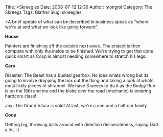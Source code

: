 Title: >Skreegles
Date: 2008-07-12 12:39
Author: mongrol
Category: The Skreegs
Tags: Blather
Slug: skreegles

\>A brief update of what can be described in business speak as "where
we're at and what we look like going forward".

<span style="font-weight:bold;">House</span>

Painters are finishing off the outside next week. The project is then
complete with only the inside to be finished. We're trying to get that
done quick smart as Coop is almost needing somewhere to stretch his
legs.

<span style="font-weight:bold;">Cars</span>

Disaster: The Beast has a busted gearbox. No idea whats wrong but its
going to involve dropping the box out the thing and taking a look at
whats most likely pieces of shrapnel. We have 3 weeks to do it as the
Bodgy Run is on the 16th and me and the bloke over the road (mechanic)
is entering hardcore class!

Joy: The Grand Vitara is sold! At last, we're a one and a half car
family.

<span style="font-weight:bold;">Coop</span>

Getting big, throwing balls around with direction deliberateness, saying
Dad a lot. :)
